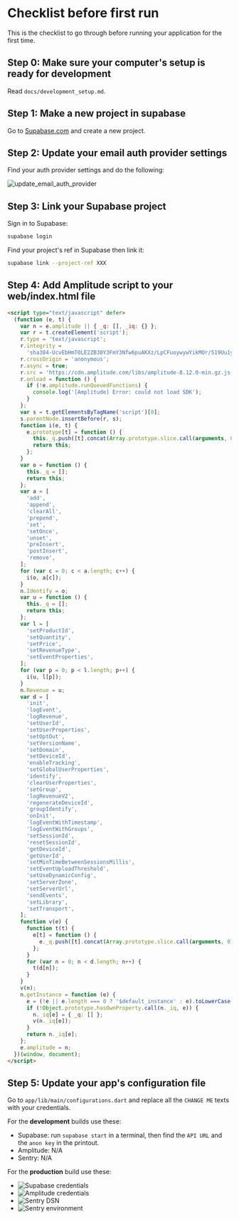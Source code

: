 # Checklist before first run

This is the checklist to go through before running your application for the
first time.

## Step 0: Make sure your computer's setup is ready for development

Read `docs/development_setup.md`.

## Step 1: Make a new project in supabase

Go to [Supabase.com](https://supabase.com) and create a new project.

## Step 2: Update your email auth provider settings

Find your auth provider settings and do the following:

![update_email_auth_provider](images/checklist_before_first_run/update_email_auth_provider.png?raw=true)

## Step 3: Link your Supabase project

Sign in to Supabase:

```sh
supabase login
```

Find your project's ref in Supabase then link it:

```sh
supabase link --project-ref XXX
```

## Step 4: Add Amplitude script to your web/index.html file

```html
<script type="text/javascript" defer>
  (function (e, t) {
    var n = e.amplitude || { _q: [], _iq: {} };
    var r = t.createElement('script');
    r.type = 'text/javascript';
    r.integrity =
      'sha384-UcvEbHmT0LE2ZB30Y3FmY3Nfw6puAKXz/LpCFuoywywYikMOr/519Uu1yNq2nL9w';
    r.crossOrigin = 'anonymous';
    r.async = true;
    r.src = 'https://cdn.amplitude.com/libs/amplitude-8.12.0-min.gz.js';
    r.onload = function () {
      if (!e.amplitude.runQueuedFunctions) {
        console.log('[Amplitude] Error: could not load SDK');
      }
    };
    var s = t.getElementsByTagName('script')[0];
    s.parentNode.insertBefore(r, s);
    function i(e, t) {
      e.prototype[t] = function () {
        this._q.push([t].concat(Array.prototype.slice.call(arguments, 0)));
        return this;
      };
    }
    var o = function () {
      this._q = [];
      return this;
    };
    var a = [
      'add',
      'append',
      'clearAll',
      'prepend',
      'set',
      'setOnce',
      'unset',
      'preInsert',
      'postInsert',
      'remove',
    ];
    for (var c = 0; c < a.length; c++) {
      i(o, a[c]);
    }
    n.Identify = o;
    var u = function () {
      this._q = [];
      return this;
    };
    var l = [
      'setProductId',
      'setQuantity',
      'setPrice',
      'setRevenueType',
      'setEventProperties',
    ];
    for (var p = 0; p < l.length; p++) {
      i(u, l[p]);
    }
    n.Revenue = u;
    var d = [
      'init',
      'logEvent',
      'logRevenue',
      'setUserId',
      'setUserProperties',
      'setOptOut',
      'setVersionName',
      'setDomain',
      'setDeviceId',
      'enableTracking',
      'setGlobalUserProperties',
      'identify',
      'clearUserProperties',
      'setGroup',
      'logRevenueV2',
      'regenerateDeviceId',
      'groupIdentify',
      'onInit',
      'logEventWithTimestamp',
      'logEventWithGroups',
      'setSessionId',
      'resetSessionId',
      'getDeviceId',
      'getUserId',
      'setMinTimeBetweenSessionsMillis',
      'setEventUploadThreshold',
      'setUseDynamicConfig',
      'setServerZone',
      'setServerUrl',
      'sendEvents',
      'setLibrary',
      'setTransport',
    ];
    function v(e) {
      function t(t) {
        e[t] = function () {
          e._q.push([t].concat(Array.prototype.slice.call(arguments, 0)));
        };
      }
      for (var n = 0; n < d.length; n++) {
        t(d[n]);
      }
    }
    v(n);
    n.getInstance = function (e) {
      e = (!e || e.length === 0 ? '$default_instance' : e).toLowerCase();
      if (!Object.prototype.hasOwnProperty.call(n._iq, e)) {
        n._iq[e] = { _q: [] };
        v(n._iq[e]);
      }
      return n._iq[e];
    };
    e.amplitude = n;
  })(window, document);
</script>
```

## Step 5: Update your app's configuration file

Go to `app/lib/main/configurations.dart` and replace all the `CHANGE ME` texts with your credentials.

For the **development** builds use these:

- Supabase: run `supabase start` in a terminal, then find the `API URL` and
     the `anon key` in the printout.
- Amplitude: N/A
- Sentry: N/A

For the **production** build use these:

- ![Supabase credentials](images/checklist_before_first_run/supabase_credentials.png?raw=true)
- ![Amplitude credentials](images/checklist_before_first_run/amplitude_credentials.png?raw=true)
- ![Sentry DSN](images/checklist_before_first_run/sentry_dsn.png?raw=true)
- ![Sentry environment](images/checklist_before_first_run/sentry_environment.png?raw=true)
